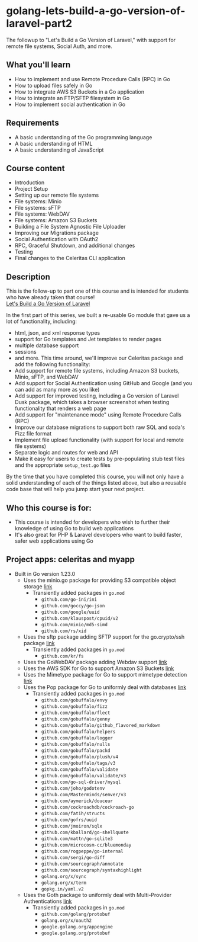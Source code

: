 # golang-lets-build-a-go-version-of-laravel-part2
The followup to "Let's Build a Go Version of Laravel," with support for remote file systems, Social Auth, and more.

## What you'll learn
- How to implement and use Remote Procedure Calls (RPC) in Go
- How to upload files safely in Go
- How to integrate AWS S3 Buckets in a Go application
- How to integrate an FTP/SFTP filesystem in Go
- How to implement social authentication in Go

## Requirements
- A basic understanding of the Go programming language
- A basic understanding of HTML
- A basic understanding of JavaScript

## Course content
- Introduction
- Project Setup
- Setting up our remote file systems
- File systems: Minio
- File systems: sFTP
- File systems: WebDAV
- File systems: Amazon S3 Buckets
- Building a File System Agnostic File Uploader
- Improving our Migrations package
- Social Authentication with OAuth2
- RPC, Graceful Shutdown, and additional changes
- Testing
- Final changes to the Celeritas CLI application

## Description
This is the follow-up to part one of this course and is intended for students who have already taken that course!  
[Let's Build a Go Version of Laravel](https://github.com/johnwr-response/golang-lets-build-a-go-version-of-laravel.git) 

In the first part of this series, we built a re-usable Go module that gave us a lot of functionality, including:
- html, json, and xml response types
- support for Go templates and Jet templates to render pages
- multiple database support
- sessions
- and more.
This time around, we'll improve our Celeritas package and add the following functionality:
- Add support for remote file systems, including Amazon S3 buckets, Minio, sFTP, and WebDAV 
- Add support for Social Authentication using GitHub and Google (and you can add as many more as you like)
- Add support for improved testing, including a Go version of Laravel Dusk package, which takes a browser screenshot
  when testing functionality that renders a web page
- Add support for "maintenance mode" using Remote Procedure Calls (RPC)
- Improve our database migrations to support both raw SQL and soda's Fizz file format 
- Implement file upload functionality (with support for local and remote file systems)
- Separate logic and routes for web and API 
- Make it easy for users to create tests by pre-populating stub test files and the appropriate `setup_test.go` files

By the time that you have completed this course, you will not only have a solid understanding of each of
the things listed above, but also a reusable code base that will help you jump start your next project.

## Who this course is for:
- This course is intended for developers who wish to further their knowledge of using Go to build web applications
- It's also great for PHP & Laravel developers who want to build faster, safer web applications using Go

## Project apps: celeritas and myapp
- Built in Go version 1.23.0
  - Uses the minio.go package for providing S3 compatible object storage
    [link](https://github.com/minio/minio-go)
    - Transiently added packages in `go.mod`
      - `github.com/go-ini/ini`
      - `github.com/goccy/go-json`
      - `github.com/google/uuid`
      - `github.com/klauspost/cpuid/v2`
      - `github.com/minio/md5-simd`
      - `github.com/rs/xid`
  - Uses the sftp package adding SFTP support for the go.crypto/ssh package
    [link](https://github.com/pkg/sftp)
    - Transiently added packages in `go.mod`
      - `github.com/kr/fs`
  - Uses the GoWebDAV package adding Webdav support
    [link](https://github.com/studio-b12/gowebdav)
  - Uses the AWS SDK for Go to support Amazon S3 Buckets
    [link](https://github.com/aws/aws-sdk-go)
  - Uses the Mimetype package for Go to support mimetype detection
    [link](https://github.com/gabriel-vasile/mimetype)
  - Uses the Pop package for Go to uniformly deal with databases
    [link](https://github.com/gobuffalo/pop)
    - Transiently added packages in `go.mod`
      - `github.com/gobuffalo/envy`
      - `github.com/gobuffalo/fizz`
      - `github.com/gobuffalo/flect`
      - `github.com/gobuffalo/genny`
      - `github.com/gobuffalo/github_flavored_markdown`
      - `github.com/gobuffalo/helpers`
      - `github.com/gobuffalo/logger`
      - `github.com/gobuffalo/nulls`
      - `github.com/gobuffalo/packd`
      - `github.com/gobuffalo/plush/v4`
      - `github.com/gobuffalo/tags/v3`
      - `github.com/gobuffalo/validate`
      - `github.com/gobuffalo/validate/v3`
      - `github.com/go-sql-driver/mysql`
      - `github.com/joho/godotenv`
      - `github.com/Masterminds/semver/v3`
      - `github.com/aymerick/douceur`
      - `github.com/cockroachdb/cockroach-go`
      - `github.com/fatih/structs`
      - `github.com/gofrs/uuid`
      - `github.com/jmoiron/sqlx`
      - `github.com/kballard/go-shellquote`
      - `github.com/mattn/go-sqlite3`
      - `github.com/microcosm-cc/bluemonday`
      - `github.com/rogpeppe/go-internal`
      - `github.com/sergi/go-diff`
      - `github.com/sourcegraph/annotate`
      - `github.com/sourcegraph/syntaxhighlight`
      - `golang.org/x/sync`
      - `golang.org/x/term`
      - `gopkg.in/yaml.v2`
  - Uses the Goth package to uniformly deal with Multi-Provider Authentications
    [link](https://github.com/markbates/goth)
    - Transiently added packages in `go.mod`
      - `github.com/golang/protobuf`
      - `golang.org/x/oauth2`
      - `google.golang.org/appengine`
      - `google.golang.org/protobuf`
